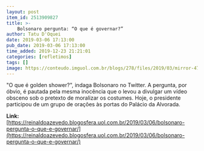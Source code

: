 ```yaml
---
layout: post
item_id: 2513909827
title: >-
    Bolsonaro pergunta: “O que é governar?”
author: Tatu D'Oquei
date: 2019-03-06 17:13:00
pub_date: 2019-03-06 17:13:00
time_added: 2019-12-23 21:21:01
categories: [refletimos]
tags: []
image: https://conteudo.imguol.com.br/blogs/278/files/2019/03/mirror-471x300.jpg
---
```


"O que é golden shower?", indaga Bolsonaro no Twitter. A pergunta, por óbvio, é pautada pela mesma inocência que o levou a divulgar um vídeo obsceno sob o pretexto de moralizar os costumes. Hoje, o presidente participou de um grupo de orações às portas do Palácio da Alvorada.

**Link:** [https://reinaldoazevedo.blogosfera.uol.com.br/2019/03/06/bolsonaro-pergunta-o-que-e-governar/](https://reinaldoazevedo.blogosfera.uol.com.br/2019/03/06/bolsonaro-pergunta-o-que-e-governar/)


